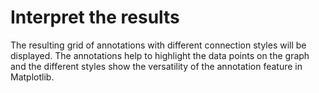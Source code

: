 # Interpret the results

The resulting grid of annotations with different connection styles will be displayed. The annotations help to highlight the data points on the graph and the different styles show the versatility of the annotation feature in Matplotlib.
